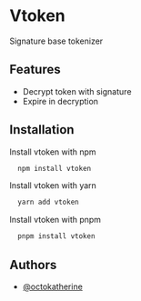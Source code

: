 # Vtoken

Signature base tokenizer

## Features

- Decrypt token with signature
- Expire in decryption

## Installation

Install vtoken with npm

```bash
  npm install vtoken
```

Install vtoken with yarn

```bash
  yarn add vtoken
```

Install vtoken with pnpm

```bash
  pnpm install vtoken
```

## Authors

- [@octokatherine](https://www.github.com/terryminn)
